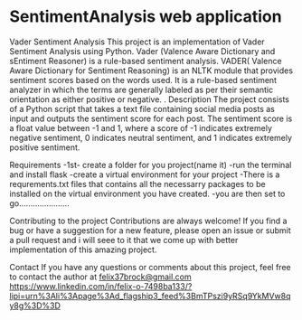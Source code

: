 # SentimentAnalysis web application 

Vader Sentiment Analysis
This project is an implementation of Vader Sentiment Analysis using Python. Vader (Valence Aware Dictionary and sEntiment Reasoner) is a rule-based sentiment analysis.
VADER( Valence Aware Dictionary for Sentiment Reasoning) is an NLTK module that provides sentiment scores based on the words used. It is a rule-based sentiment analyzer in which the terms are generally labeled as per their semantic orientation as either positive or negative.
.
Description
The project consists of a Python script that takes a text file containing social media posts as input and outputs the sentiment score for each post. The sentiment score is a float value between -1 and 1, where a score of -1 indicates extremely negative sentiment, 0 indicates neutral sentiment, and 1 indicates extremely positive sentiment.

Requirements
-1st- create a folder for you project(name it)
-run the terminal and install flask
-create a virtual environment for your project
-There is a requrements.txt files that contains all the necessarry packages to be installed on the virtual environment you have created.
-you are then set to go......................

Contributing to the project
Contributions are always welcome! If you find a bug or have a suggestion for a new feature, please open an issue or submit a pull request and i will seee to it that we come up with better implementation of this amazing project.

Contact
If you have any questions or comments about this project, feel free to contact the author at felix37brock@gmail.com
https://www.linkedin.com/in/felix-o-7498ba133/?lipi=urn%3Ali%3Apage%3Ad_flagship3_feed%3BmTPszi9yRSq9YkMVw8qy8g%3D%3D
